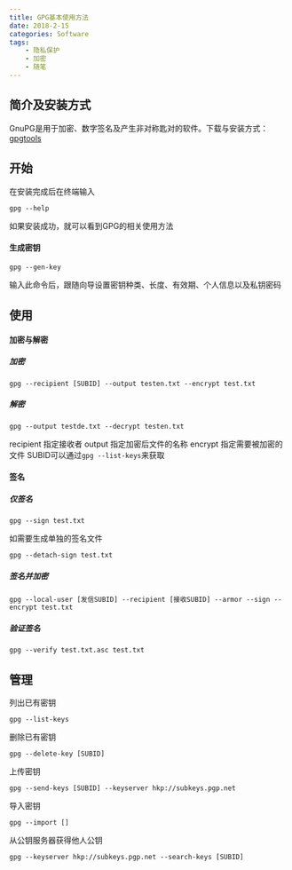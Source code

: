 ```yaml
---
title: GPG基本使用方法
date: 2018-2-15
categories: Software
tags:
    - 隐私保护
    - 加密
    - 随笔
---
```


## 简介及安装方式
GnuPG是用于加密、数字签名及产生非对称匙对的软件。下载与安装方式：[gpgtools](https://gpgtools.org/)
<!--more-->
## 开始
在安装完成后在终端输入
```
gpg --help
```
如果安装成功，就可以看到GPG的相关使用方法
#### 生成密钥
```
gpg --gen-key
```
输入此命令后，跟随向导设置密钥种类、长度、有效期、个人信息以及私钥密码
## 使用

#### 加密与解密
##### 加密
```
gpg --recipient [SUBID] --output testen.txt --encrypt test.txt
```
##### 解密
```
gpg --output testde.txt --decrypt testen.txt
```
recipient 指定接收者
output 指定加密后文件的名称
encrypt 指定需要被加密的文件
SUBID可以通过``gpg --list-keys``来获取

#### 签名
##### 仅签名
```
gpg --sign test.txt
```
如需要生成单独的签名文件
```
gpg --detach-sign test.txt
```

##### 签名并加密

```
gpg --local-user [发信SUBID] --recipient [接收SUBID] --armor --sign --encrypt test.txt
```

##### 验证签名
```
gpg --verify test.txt.asc test.txt
```

## 管理
列出已有密钥
```
gpg --list-keys
```
删除已有密钥
```
gpg --delete-key [SUBID]
```
上传密钥
```
gpg --send-keys [SUBID] --keyserver hkp://subkeys.pgp.net
```
导入密钥
```
gpg --import []
```
从公钥服务器获得他人公钥
```
gpg --keyserver hkp://subkeys.pgp.net --search-keys [SUBID]
```

